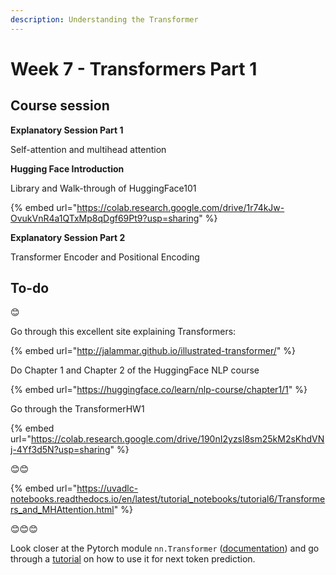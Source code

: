 ```yaml
---
description: Understanding the Transformer
---
```


# Week 7 - Transformers Part 1

## Course session

**Explanatory Session Part 1**

Self-attention and multihead attention





**Hugging Face Introduction**

Library and Walk-through of HuggingFace101

{% embed url="https://colab.research.google.com/drive/1r74kJw-OvukVnR4a1QTxMp8qDgf69Pt9?usp=sharing" %}

**Explanatory Session Part 2**

Transformer Encoder and Positional Encoding



## To-do

😊

Go through this excellent site explaining Transformers:&#x20;

{% embed url="http://jalammar.github.io/illustrated-transformer/" %}

Do Chapter 1 and Chapter 2 of the HuggingFace NLP course

{% embed url="https://huggingface.co/learn/nlp-course/chapter1/1" %}

Go through the TransformerHW1

{% embed url="https://colab.research.google.com/drive/190nI2yzsl8sm25kM2sKhdVNj-4Yf3d5N?usp=sharing" %}

😊😊

{% embed url="https://uvadlc-notebooks.readthedocs.io/en/latest/tutorial_notebooks/tutorial6/Transformers_and_MHAttention.html" %}

😊😊😊

Look closer at the Pytorch module `nn.Transformer` ([documentation](https://pytorch.org/docs/stable/generated/torch.nn.Transformer.html)) and go through a [tutorial](https://pytorch.org/tutorials/beginner/transformer\_tutorial.html) on how to use it for next token prediction.
